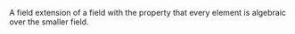 A field extension of a field with the property that every element is
algebraic over the smaller field.
